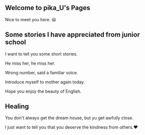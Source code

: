 ## Welcome to pika_U's Pages

Nice to meet you here. 😃

## Some stories I have appreciated from junior school
I want to tell you some short stories.

He miss her, he miss her.

Wrong number, said a familiar voice.

Introduce myself to mother again today.

Hope you enjoy the beauty of English.

## Healing

You don't always get the dream house, but yu get awfully close.

I just want to tell you that you deserve the kindness from others.❤

